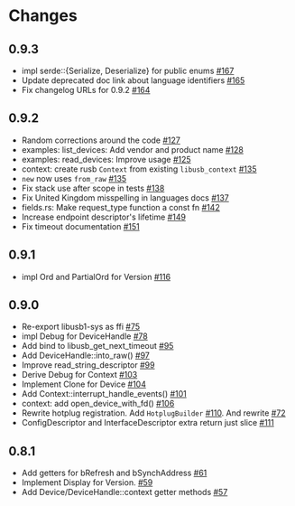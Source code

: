 # Changes

## 0.9.3
* impl serde::{Serialize, Deserialize} for public enums [#167]
* Update deprecated doc link about language identifiers [#165]
* Fix changelog URLs for 0.9.2 [#164]


[#167]: https://github.com/a1ien/rusb/pull/167
[#165]: https://github.com/a1ien/rusb/pull/165
[#164]: https://github.com/a1ien/rusb/pull/164

## 0.9.2
* Random corrections around the code [#127]
* examples: list_devices: Add vendor and product name [#128]
* examples: read_devices: Improve usage [#125]
* context: create rusb `Context` from existing `libusb_context` [#135]
* `new` now uses `from_raw` [#135]
* Fix stack use after scope in tests [#138]
* Fix United Kingdom misspelling in languages docs [#137]
* fields.rs: Make request_type function a const fn [#142]
* Increase endpoint descriptor's lifetime [#149]
* Fix timeout documentation [#151]

[#127]: https://github.com/a1ien/rusb/pull/127
[#128]: https://github.com/a1ien/rusb/pull/128
[#125]: https://github.com/a1ien/rusb/pull/125
[#135]: https://github.com/a1ien/rusb/pull/135
[#138]: https://github.com/a1ien/rusb/pull/135
[#137]: https://github.com/a1ien/rusb/pull/137
[#142]: https://github.com/a1ien/rusb/pull/142
[#149]: https://github.com/a1ien/rusb/pull/149
[#151]: https://github.com/a1ien/rusb/pull/151

## 0.9.1
* impl Ord and PartialOrd for Version [#116]

[#116]: https://github.com/a1ien/rusb/pull/116

## 0.9.0
* Re-export libusb1-sys as ffi [#75]
* impl Debug for DeviceHandle [#78]
* Add bind to libusb_get_next_timeout [#95]
* Add DeviceHandle::into_raw() [#97]
* Improve read_string_descriptor [#99]
* Derive Debug for Context [#103]
* Implement Clone for Device [#104]
* Add Context::interrupt_handle_events() [#101]
* context: add open_device_with_fd() [#106]
* Rewrite hotplug registration. Add `HotplugBuilder` [#110]. And rewrite [#72]
* ConfigDescriptor and InterfaceDescriptor extra return just slice [#111]

[#72]: https://github.com/a1ien/rusb/pull/72
[#75]: https://github.com/a1ien/rusb/pull/75
[#78]: https://github.com/a1ien/rusb/pull/78
[#95]: https://github.com/a1ien/rusb/pull/95
[#97]: https://github.com/a1ien/rusb/pull/97
[#99]: https://github.com/a1ien/rusb/pull/99
[#101]: https://github.com/a1ien/rusb/pull/101
[#103]: https://github.com/a1ien/rusb/pull/103
[#104]: https://github.com/a1ien/rusb/pull/104
[#106]: https://github.com/a1ien/rusb/pull/106
[#110]: https://github.com/a1ien/rusb/pull/110
[#111]: https://github.com/a1ien/rusb/pull/111

## 0.8.1
* Add getters for bRefresh and bSynchAddress [#61]
* Implement Display for Version. [#59]
* Add Device/DeviceHandle::context getter methods [#57]

[#61]: https://github.com/a1ien/rusb/pull/61
[#59]: https://github.com/a1ien/rusb/pull/59
[#57]: https://github.com/a1ien/rusb/pull/57
